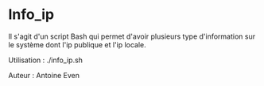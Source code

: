 # Info_ip

Il s'agit d'un script Bash qui permet d'avoir plusieurs type d'information sur le système
dont l'ip publique et l'ip locale. 

Utilisation : ./info_ip.sh

Auteur : Antoine Even
